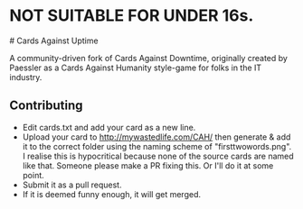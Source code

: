 # NOT SUITABLE FOR UNDER 16s.

﻿# Cards Against Uptime

A community-driven fork of Cards Against Downtime, originally created by Paessler as a Cards Against Humanity style-game for folks in the IT industry.

## Contributing
* Edit cards.txt and add your card as a new line.
* Upload your card to http://mywastedlife.com/CAH/ then generate & add it to the correct folder using the naming scheme of "firsttwowords.png". I realise this is hypocritical because none of the source cards are named like that. Someone please make a PR fixing this. Or I'll do it at some point.
* Submit it as a pull request.
* If it is deemed funny enough, it will get merged.
